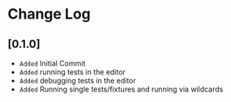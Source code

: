 # Change Log

## [0.1.0]
- `Added` Initial Commit
- `Added` running tests in the editor
- `Added` debugging tests in the editor
- `Added` Running single tests/fixtures and running via wildcards
